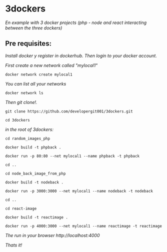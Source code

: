 # 3dockers
_En example with 3 docker projects (php - node and react interacting between the three dockers)_

## Pre requisites:
_Install docker y register in dockerhub._
_Then login to your docker account._

_First create a new network called "mylocal1"_
```
docker network create mylocal1
```
_You can list all your networks_

```
docker network ls
```

_Then git clone!._
```
git clone https://github.com/developergit001/3dockers.git
```
```
cd 3dockers
```
_in the root of 3dockers:_
```
cd random_images_php
```
```
docker build -t phpback .
```
```
docker run -p 80:80 --net mylocal1 --name phpback -t phpback
```
```
cd ..
```
```
cd node_back_image_from_php
```
```
docker build -t nodeback .
```
```
docker run -p 3000:3000 --net mylocal1 --name nodeback -t nodeback
```
```
cd ..
```
```
cd react-image
```
```
docker build -t reactimage .
```
```
docker run -p 4000:3000 --net mylocal1 --name reactimage -t reactimage
```
_The run in your browser
http://localhost:4000_

_Thats it!_
